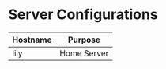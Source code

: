 # Server Configurations

| Hostname | Purpose     |
| -------- | ----------- |
| lily     | Home Server |
